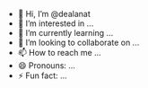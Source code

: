 - 👋 Hi, I’m @dealanat
- 👀 I’m interested in ...
- 🌱 I’m currently learning ...
- 💞️ I’m looking to collaborate on ...
- 📫 How to reach me ...
- 😄 Pronouns: ...
- ⚡ Fun fact: ...

<!---
dealanat/dealanat is a ✨ special ✨ repository because its `README.md` (this file) appears on your GitHub profile.
You can click the Preview link to take a look at your changes.
--->
